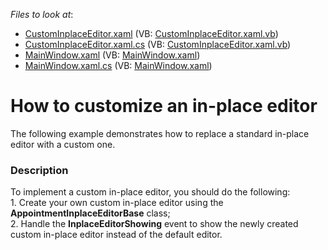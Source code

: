 <!-- default file list -->
*Files to look at*:

* [CustomInplaceEditor.xaml](./CS/WpfApplication1/CustomInplaceEditor.xaml) (VB: [CustomInplaceEditor.xaml.vb](./VB/WpfApplication1/CustomInplaceEditor.xaml.vb))
* [CustomInplaceEditor.xaml.cs](./CS/WpfApplication1/CustomInplaceEditor.xaml.cs) (VB: [CustomInplaceEditor.xaml.vb](./VB/WpfApplication1/CustomInplaceEditor.xaml.vb))
* [MainWindow.xaml](./CS/WpfApplication1/MainWindow.xaml) (VB: [MainWindow.xaml](./VB/WpfApplication1/MainWindow.xaml))
* [MainWindow.xaml.cs](./CS/WpfApplication1/MainWindow.xaml.cs) (VB: [MainWindow.xaml](./VB/WpfApplication1/MainWindow.xaml))
<!-- default file list end -->
# How to customize an in-place editor


<p>The following example demonstrates how to replace a standard in-place editor with a custom one.</p>


<h3>Description</h3>

<p>To implement a custom in-place editor, you should do the following:<br />
1. Create your own custom in-place editor using the <strong>AppointmentInplaceEditorBase</strong> class;<br />
2. Handle the <strong>InplaceEditorShowing</strong> event to show the newly created custom in-place editor instead of the default editor.</p>

<br/>


